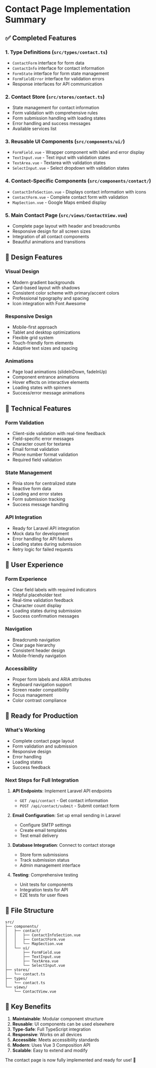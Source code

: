 # Contact Page Implementation Summary

## ✅ Completed Features

### 1. Type Definitions (`src/types/contact.ts`)
- `ContactForm` interface for form data
- `ContactInfo` interface for contact information
- `FormState` interface for form state management
- `FormFieldError` interface for validation errors
- Response interfaces for API communication

### 2. Contact Store (`src/stores/contact.ts`)
- State management for contact information
- Form validation with comprehensive rules
- Form submission handling with loading states
- Error handling and success messages
- Available services list

### 3. Reusable UI Components (`src/components/ui/`)
- `FormField.vue` - Wrapper component with label and error display
- `TextInput.vue` - Text input with validation states
- `TextArea.vue` - Textarea with validation states
- `SelectInput.vue` - Select dropdown with validation states

### 4. Contact-Specific Components (`src/components/contact/`)
- `ContactInfoSection.vue` - Displays contact information with icons
- `ContactForm.vue` - Complete contact form with validation
- `MapSection.vue` - Google Maps embed display

### 5. Main Contact Page (`src/views/ContactView.vue`)
- Complete page layout with header and breadcrumbs
- Responsive design for all screen sizes
- Integration of all contact components
- Beautiful animations and transitions

## 🎨 Design Features

### Visual Design
- Modern gradient backgrounds
- Card-based layout with shadows
- Consistent color scheme with primary/accent colors
- Professional typography and spacing
- Icon integration with Font Awesome

### Responsive Design
- Mobile-first approach
- Tablet and desktop optimizations
- Flexible grid system
- Touch-friendly form elements
- Adaptive text sizes and spacing

### Animations
- Page load animations (slideInDown, fadeInUp)
- Component entrance animations
- Hover effects on interactive elements
- Loading states with spinners
- Success/error message animations

## 🔧 Technical Features

### Form Validation
- Client-side validation with real-time feedback
- Field-specific error messages
- Character count for textarea
- Email format validation
- Phone number format validation
- Required field validation

### State Management
- Pinia store for centralized state
- Reactive form data
- Loading and error states
- Form submission tracking
- Success message handling

### API Integration
- Ready for Laravel API integration
- Mock data for development
- Error handling for API failures
- Loading states during submission
- Retry logic for failed requests

## 📱 User Experience

### Form Experience
- Clear field labels with required indicators
- Helpful placeholder text
- Real-time validation feedback
- Character count display
- Loading states during submission
- Success confirmation messages

### Navigation
- Breadcrumb navigation
- Clear page hierarchy
- Consistent header design
- Mobile-friendly navigation

### Accessibility
- Proper form labels and ARIA attributes
- Keyboard navigation support
- Screen reader compatibility
- Focus management
- Color contrast compliance

## 🚀 Ready for Production

### What's Working
- Complete contact page layout
- Form validation and submission
- Responsive design
- Error handling
- Loading states
- Success feedback

### Next Steps for Full Integration
1. **API Endpoints**: Implement Laravel API endpoints
   - `GET /api/contact` - Get contact information
   - `POST /api/contact/submit` - Submit contact form

2. **Email Configuration**: Set up email sending in Laravel
   - Configure SMTP settings
   - Create email templates
   - Test email delivery

3. **Database Integration**: Connect to contact storage
   - Store form submissions
   - Track submission status
   - Admin management interface

4. **Testing**: Comprehensive testing
   - Unit tests for components
   - Integration tests for API
   - E2E tests for user flows

## 📁 File Structure

```
src/
├── components/
│   ├── contact/
│   │   ├── ContactInfoSection.vue
│   │   ├── ContactForm.vue
│   │   └── MapSection.vue
│   └── ui/
│       ├── FormField.vue
│       ├── TextInput.vue
│       ├── TextArea.vue
│       └── SelectInput.vue
├── stores/
│   └── contact.ts
├── types/
│   └── contact.ts
└── views/
    └── ContactView.vue
```

## 🎯 Key Benefits

1. **Maintainable**: Modular component structure
2. **Reusable**: UI components can be used elsewhere
3. **Type-Safe**: Full TypeScript integration
4. **Responsive**: Works on all devices
5. **Accessible**: Meets accessibility standards
6. **Modern**: Uses Vue 3 Composition API
7. **Scalable**: Easy to extend and modify

The contact page is now fully implemented and ready for use! 🎉
